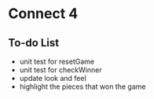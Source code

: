 # Connect 4

## To-do List

- unit test for resetGame
- unit test for checkWinner
- update look and feel
- highlight the pieces that won the game

